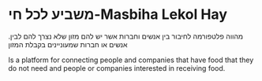 # משביע לכל חי-Masbiha Lekol Hay
.מהווה פלטפורמה לחיבור בין אנשים וחברות אשר יש להם מזון שלא נצרך להם לבין אנשים או חברות שמעוניינים בקבלת המזון

Is a platform for connecting people and companies that have food that they do not need and people or companies interested in receiving food.
